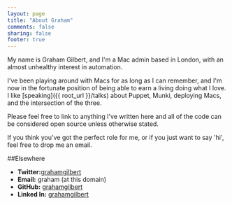 ```yaml
---
layout: page
title: "About Graham"
comments: false
sharing: false
footer: true
---
```

My name is Graham Gilbert, and I'm a Mac admin based in London, with an almost unhealthy interest in automation.

I've been playing around with Macs for as long as I can remember, and I'm now in the fortunate position of being able to earn a living doing what I love.  I like [speaking]({{ root_url }}/talks) about Puppet, Munki, deploying Macs, and the intersection of the three.

Please feel free to link to anything I've written here and all of the code can be considered open source unless otherwise stated.

If you think you've got the perfect role for me, or if you just want to say 'hi',  feel free to drop me an email.

##Elsewhere
 * __Twitter:__[grahamgilbert](http://twitter.com/grahamgilbert)
 *  __Email:__ graham (at this domain)
 * __GitHub:__ [grahamgilbert](https://github.com/grahamgilbert)
 * __Linked In:__ [grahamgilbert](http://uk.linkedin.com/in/grahamgilbert)

